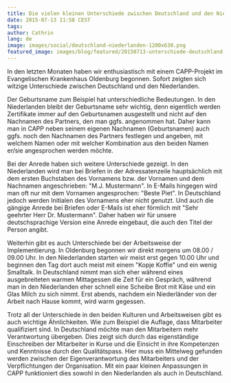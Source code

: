 ```yaml
---
title: Die vielen kleinen Unterschiede zwischen Deutschland und den Niederlanden
date: 2015-07-13 11:58 CEST
tags:
author: Cathrin
lang: de
image: images/social/deutschland-niederlanden-1200x630.png
featured_image: images/blog/featured/20150713-unterschiede-deutschland-niederlanden.png
---
```


In den letzten Monaten haben wir enthusiastisch mit einem CAPP-Projekt im Evangelischen Krankenhaus Oldenburg begonnen. Sofort zeigten sich witzige Unterschiede zwischen Deutschland und den Niederlanden.

Der Geburtsname zum Beispiel hat unterschiedliche Bedeutungen. In den Niederlanden bleibt der Geburtsname sehr wichtig, denn eigentlich werden Zertifikate immer auf den Geburtsnamen ausgestellt und nicht auf den Nachnamen des Partners, den man ggfs. angenommen hat. Daher kann man in CAPP neben seinem eigenen Nachnamen (Geburtsnamen) auch ggfs. noch den Nachnamen des Partners festlegen und angeben, mit welchem Namen oder mit welcher Kombination aus den beiden Namen er/sie angesprochen werden möchte.

Bei der Anrede haben sich weitere Unterschiede gezeigt. In den Niederlanden wird man bei Briefen in der Adressatenzeile hauptsächlich mit dem ersten Buchstaben des Vornamens bzw. der Vornamen und dem Nachnamen angeschrieben: "M.J. Mustermann". In E-Mails hingegen wird man oft nur mit dem Vornamen angesprochen: "Beste Piet". In Deutschland jedoch werden Initialen des Vornamens eher nicht genutzt. Und auch die gängige Anrede bei Briefen oder E-Mails ist eher förmlich mit "Sehr geehrter Herr Dr. Mustermann". Daher haben wir für unsere deutschsprachige Version eine Anrede eingebaut, die auch den Titel der Person angibt.

Weiterhin gibt es auch Unterschiede bei der Arbeitsweise der Implementierung. In Oldenburg begonnen wir direkt morgens um 08.00 / 09.00 Uhr. In den Niederlanden starten wir meist erst gegen 10.00 Uhr und beginnen den Tag dort auch meist mit einem "Kopje Koffie" und ein wenig Smalltalk. In Deutschland nimmt man sich eher während eines ausgebreiteten warmen Mittagessen die Zeit für ein Gespräch, während man in den Niederlanden eher schnell eine Scheibe Brot mit Käse und ein Glas Milch zu sich nimmt. Erst abends, nachdem ein Niederländer von der Arbeit nach Hause kommt, wird warm gegessen.

Trotz all der Unterschiede in den beiden Kulturen und Arbeitsweisen gibt es auch wichtige Ähnlichkeiten. Wie zum Beispiel die Auflage, dass Mitarbeiter qualifiziert sind. In Deutschland möchte man den Mitarbeitern mehr Verantwortung übergeben. Dies zeigt sich durch das eigenständige Einschreiben der Mitarbeiter in Kurse und die Einsicht in ihre Kompetenzen und Kenntnisse durch den Qualitätspass.  Hier muss ein Mittelweg gefunden werden zwischen der Eigenverantwortung des Mitarbeiters und der Verpflichtungen der Organisation. Mit ein paar kleinen Anpassungen in CAPP funktioniert dies sowohl in den Niederlanden als auch in Deutschland.
